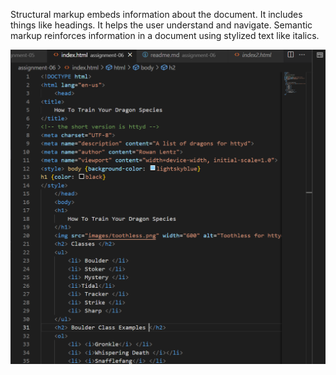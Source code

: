 Structural markup embeds information about the document. It includes things like headings. It helps the user understand and navigate. Semantic markup reinforces information in a document using stylized text like italics.

![screenshot](./images/assignment06-screenshot.png)